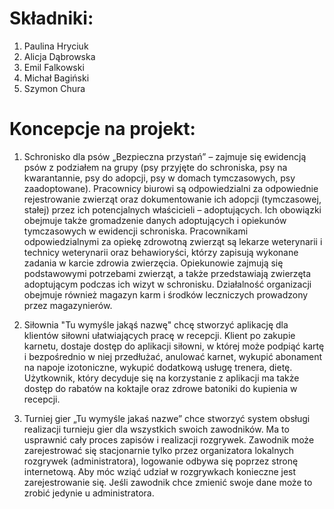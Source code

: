 # Składniki:
1. Paulina Hryciuk
2. Alicja Dąbrowska
3. Emil Falkowski
4. Michał Bagiński
5. Szymon Chura

# Koncepcje na projekt:

1) Schronisko dla psów „Bezpieczna przystań” – zajmuje się ewidencją psów z podziałem na grupy (psy przyjęte do schroniska, psy na kwarantannie, psy do adopcji, psy w domach tymczasowych, psy zaadoptowane). Pracownicy biurowi są odpowiedzialni za odpowiednie rejestrowanie zwierząt oraz dokumentowanie ich adopcji (tymczasowej, stałej) przez ich potencjalnych właścicieli – adoptujących. Ich obowiązki obejmuje także gromadzenie danych adoptujących i opiekunów tymczasowych w ewidencji schroniska. Pracownikami odpowiedzialnymi za opiekę zdrowotną zwierząt są lekarze weterynarii i technicy weterynarii oraz behawioryści, którzy zapisują wykonane zadania w karcie zdrowia zwierzęcia. Opiekunowie zajmują się podstawowymi potrzebami zwierząt, a także przedstawiają zwierzęta adoptującym podczas ich wizyt w schronisku. Działalność organizacji obejmuje również magazyn karm i środków leczniczych prowadzony przez magazynierów.  

2) Siłownia
"Tu wymyśle jakąś nazwę" chcę stworzyć aplikację dla klientów siłowni ułatwiających pracę w recepcji.
Klient po zakupie karnetu, dostaje dostęp do aplikacji siłowni, w której może podpiąć kartę i bezpośrednio w niej
przedłużać, anulować karnet, wykupić abonament na napoje izotoniczne, wykupić dodatkową usługę trenera, dietę.
Użytkownik, który decyduje się na korzystanie z aplikacji ma także dostęp do rabatów na koktajle oraz zdrowe batoniki
do kupienia w recepcji.

3) Turniej gier
„Tu wymyśle jakaś nazwe” chce stworzyć system obsługi realizacji turnieju gier dla wszystkich swoich zawodników. Ma to usprawnić cały proces zapisów i realizacji rozgrywek.
	Zawodnik może zarejestrować się stacjonarnie tylko przez organizatora lokalnych rozgrywek (administratora), logowanie odbywa się poprzez stronę internetową. Aby móc wziąć udział w rozgrywkach konieczne jest zarejestrowanie się. Jeśli zawodnik chce zmienić swoje dane może to zrobić jedynie u administratora.
